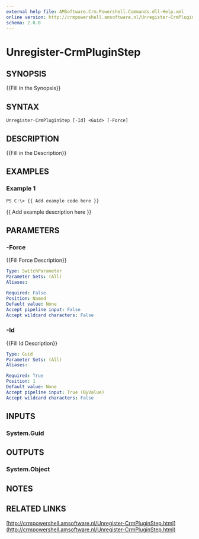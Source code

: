 ```yaml
---
external help file: AMSoftware.Crm.Powershell.Commands.dll-Help.xml
online version: http://crmpowershell.amsoftware.nl/Unregister-CrmPluginStep.html
schema: 2.0.0
---
```


# Unregister-CrmPluginStep

## SYNOPSIS
{{Fill in the Synopsis}}

## SYNTAX

```
Unregister-CrmPluginStep [-Id] <Guid> [-Force]
```

## DESCRIPTION
{{Fill in the Description}}

## EXAMPLES

### Example 1
```
PS C:\> {{ Add example code here }}
```

{{ Add example description here }}

## PARAMETERS

### -Force
{{Fill Force Description}}

```yaml
Type: SwitchParameter
Parameter Sets: (All)
Aliases: 

Required: False
Position: Named
Default value: None
Accept pipeline input: False
Accept wildcard characters: False
```

### -Id
{{Fill Id Description}}

```yaml
Type: Guid
Parameter Sets: (All)
Aliases: 

Required: True
Position: 1
Default value: None
Accept pipeline input: True (ByValue)
Accept wildcard characters: False
```

## INPUTS

### System.Guid


## OUTPUTS

### System.Object

## NOTES

## RELATED LINKS

[http://crmpowershell.amsoftware.nl/Unregister-CrmPluginStep.html](http://crmpowershell.amsoftware.nl/Unregister-CrmPluginStep.html)

